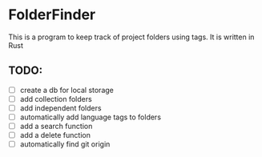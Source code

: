 # FolderFinder

This is a program to keep track of project folders using tags.
It is written in Rust

## TODO:
- [ ] create a db for local storage
- [ ] add collection folders 
- [ ] add independent folders
- [ ] automatically add language tags to folders
- [ ] add a search function
- [ ] add a delete function
- [ ] automatically find git origin
